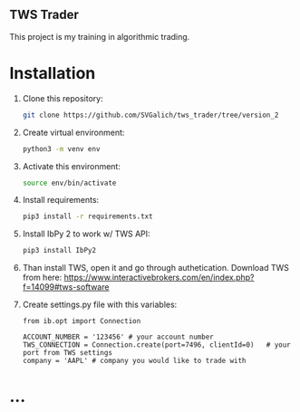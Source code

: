 ## TWS Trader
This project is my training in algorithmic trading.

# Installation
1. Clone this repository:
    ```bash
    git clone https://github.com/SVGalich/tws_trader/tree/version_2
    ```
2. Create virtual environment:
    ```bash
    python3 -m venv env
    ```
3. Activate this environment:
	```bash
	source env/bin/activate
	```
4. Install requirements:
	```bash
	pip3 install -r requirements.txt
	```
5. Install IbPy 2 to work w/ TWS API:
	```bash
	pip3 install IbPy2
	```
6. Than install TWS, open it and go through authetication. Download TWS from here: 
https://www.interactivebrokers.com/en/index.php?f=14099#tws-software

7. Create settings.py file with this variables:
	```python3
	from ib.opt import Connection

	ACCOUNT_NUMBER = '123456' # your account number
	TWS_CONNECTION = Connection.create(port=7496, clientId=0)   # your port from TWS settings
	company = 'AAPL' # company you would like to trade with
	```
# ...

